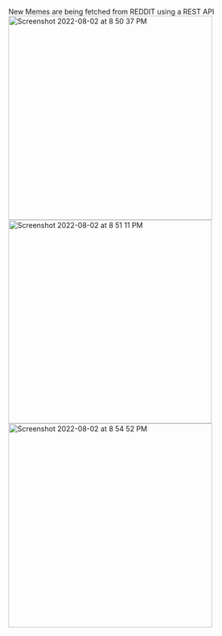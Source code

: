 New Memes are being fetched from REDDIT using a REST API
<img width="405" alt="Screenshot 2022-08-02 at 8 50 37 PM" src="https://user-images.githubusercontent.com/92788804/182411700-82500079-c2b9-45fa-ad12-6ff7d3ff74fd.png">
<img width="404" alt="Screenshot 2022-08-02 at 8 51 11 PM" src="https://user-images.githubusercontent.com/92788804/182411847-a8b4120c-9942-4bfe-905b-bd030dbf7aee.png">
<img width="405" alt="Screenshot 2022-08-02 at 8 54 52 PM" src="https://user-images.githubusercontent.com/92788804/182412211-30740d67-b39b-45a9-aeb1-0930220fadd8.png">
